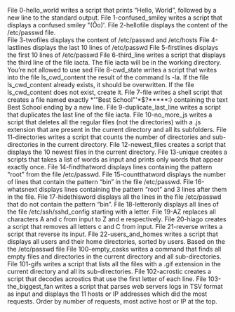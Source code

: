 File 0-hello_world writes a script that prints “Hello, World”, followed by a new line to the standard output.
File 1-confused_smiley writes a script that displays a confused smiley "(Ôo)'.
File 2-hellofile displays the content of the /etc/passwd file.\
File 3-twofiles displays the content of /etc/passwd and /etc/hosts
File 4-lastlines displays the last 10 lines of /etc/passwd
File 5-firstlines displays the first 10 lines of /etc/passwd
File 6-third_line writes a script that displays the third line of the file iacta. The file iacta will be in the working directory. You’re not allowed to use sed
File 8-cwd_state writes a script that writes into the file ls_cwd_content the result of the command ls -la. If the file ls_cwd_content already exists, it should be overwritten. If the file ls_cwd_content does not exist, create it.
File 7-file writes a shell script that creates a file named exactly *\'"Best School"'\*$\?\*\*\*\*\*:) containing the text Best School ending by a new line.
File 9-duplicate_last_line writes a script that duplicates the last line of the file iacta.
File 10-no_more_js writes a script that deletes all the regular files (not the directories) with a .js extension that are present in the current directory and all its subfolders.
File 11-directories writes a script that counts the number of directories and sub-directories in the current directory.
File 12-newest_files creates a script that displays the 10 newest files in the current directory.
File 13-unique creates a scripts that takes a list of words as input and prints only words that appear exactly once.
File 14-findthatword displays lines containing the pattern “root” from the file /etc/passwd.
File 15-countthatword displays the number of lines that contain the pattern “bin” in the file /etc/passwd.
File 16-whatsnext displays lines containing the pattern “root” and 3 lines after them in the file.
File 17-hidethisword displays all the lines in the file /etc/passwd that do not contain the pattern “bin”.
File 18-letteronly displays all lines of the file /etc/ssh/sshd_config starting with a letter.
File 19-AZ replaces all characters A and c from input to Z and e respectively.
File 20-hiago creates a script that removes all letters c and C from input.
File 21-reverse writes a script that reverse its input.
File 22-users_and_homes writes a script that displays all users and their home directories, sorted by users. Based on the the /etc/passwd file
File 100-empty_casks writes a command that finds all empty files and directories in the current directory and all sub-directories.
File 101-gifs writes a script that lists all the files with a .gif extension in the current directory and all its sub-directories.
File 102-acrostic creates a script that decodes acrostics that use the first letter of each line.
File 103-the_biggest_fan writes a script that parses web servers logs in TSV format as input and displays the 11 hosts or IP addresses which did the most requests. Order by number of requests, most active host or IP at the top.
